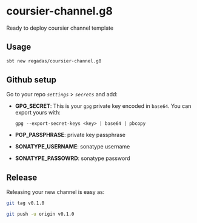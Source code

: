 # coursier-channel.g8

Ready to deploy coursier channel template

## Usage

```bash
sbt new regadas/coursier-channel.g8
```

## Github setup

Go to your repo *`settings`* > *`secrets`* and add:

* **GPG_SECRET**: This is your `gpg` private key encoded in `base64`. You can export yours with:
  
  `gpg --export-secret-keys <key> | base64 | pbcopy`

* **PGP_PASSPHRASE**: private key passphrase
* **SONATYPE_USERNAME**: sonatype username
* **SONATYPE_PASSOWRD**: sonatype password

## Release

Releasing your new channel is easy as:

```bash
git tag v0.1.0
```

```bash
git push -u origin v0.1.0
```
